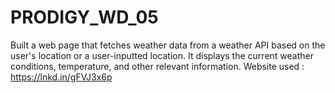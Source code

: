 # PRODIGY_WD_05
Built a web page that fetches weather data from a weather API based on the user's location or a user-inputted location. It displays the current weather conditions, temperature, and other relevant information. Website used : https://lnkd.in/gFVJ3x6p 
